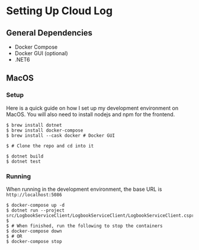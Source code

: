 # Setting Up Cloud Log

## General Dependencies

- Docker Compose
- Docker GUI (optional)
- .NET6

## MacOS

### Setup

Here is a quick guide on how I set up my development environment on MacOS.
You will also need to install nodejs and npm for the frontend.

```shell
$ brew install dotnet
$ brew install docker-compose
$ brew install --cask docker # Docker GUI

$ # Clone the repo and cd into it

$ dotnet build
$ dotnet test
```

### Running

When running in the development environment, the base URL is `http://localhost:5086`

```shell
$ docker-compose up -d
$ dotnet run --project src/LogbookServiceClient/LogbookServiceClient/LogbookServiceClient.csproj
$
$ # When finished, run the following to stop the containers
$ docker-compose down
$ # OR
$ docker-compose stop
```
